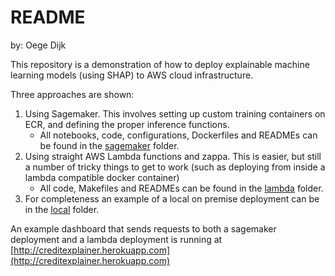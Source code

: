 # README

by: Oege Dijk

This repository is a demonstration of how to deploy explainable machine learning
models (using SHAP) to AWS cloud infrastructure. 

Three approaches are shown:

1. Using Sagemaker. This involves setting up custom training containers on ECR,
and defining the proper inference functions.
    - All notebooks, code, configurations, Dockerfiles and READMEs can be found
    in the [sagemaker](https://github.com/oegedijk/sagemaker-creditscore-explainer/tree/master/sagemaker) folder.
2. Using straight AWS Lambda functions and zappa. This is easier, but still a 
number of tricky things to get to work (such as deploying from inside a lambda 
compatible docker container)
    - All code, Makefiles and READMEs can be found in the 
    [lambda](https://github.com/oegedijk/sagemaker-creditscore-explainer/tree/master/lambda) folder.
3. For completeness an example of a local on premise deployment can be in the
    [local](https://github.com/oegedijk/sagemaker-creditscore-explainer/tree/master/local) folder.


An example dashboard that sends requests to both a sagemaker deployment and a lambda
deployment is running at [http://creditexplainer.herokuapp.com](http://creditexplainer.herokuapp.com)

